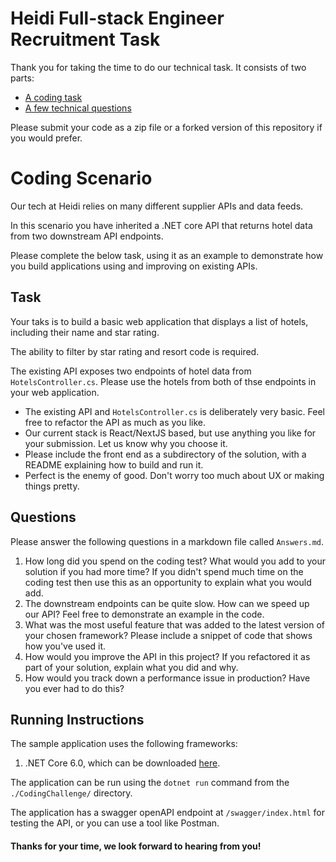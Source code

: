 Heidi Full-stack Engineer Recruitment Task
==================================

Thank you for taking the time to do our technical task. It consists of two parts:

* [A coding task](#coding-scenario)
* [A few technical questions](#questions)

Please submit your code as a zip file or a forked version of this repository if you would prefer.

# Coding Scenario
Our tech at Heidi relies on many different supplier APIs and data feeds.

In this scenario you have inherited a .NET core API that returns hotel data from two downstream API endpoints.

Please complete the below task, using it as an example to demonstrate how you build applications using and improving on existing APIs.

## Task
Your taks is to build a basic web application that displays a list of hotels, including their name and star rating.

The ability to filter by star rating and resort code is required.

The existing API exposes two endpoints of hotel data from `HotelsController.cs`. Please use the hotels from both of thse endpoints in your web application.

- The existing API and `HotelsController.cs` is deliberately very basic. Feel free to refactor the API as much as you like.
- Our current stack is React/NextJS based, but use anything you like for your submission. Let us know why you choose it.
- Please include the front end as a subdirectory of the solution, with a README explaining how to build and run it.
- Perfect is the enemy of good. Don't worry too much about UX or making things pretty.

## Questions

Please answer the following questions in a markdown file called `Answers.md`.

1. How long did you spend on the coding test? What would you add to your solution if you had more time? If you didn't spend much time on the coding test then use this as an opportunity to explain what you would add.
2. The downstream endpoints can be quite slow. How can we speed up our API? Feel free to demonstrate an example in the code.
3. What was the most useful feature that was added to the latest version of your chosen framework? Please include a snippet of code that shows how you've used it.
4. How would you improve the API in this project? If you refactored it as part of your solution, explain what you did and why.
5. How would you track down a performance issue in production? Have you ever had to do this?



## Running Instructions
The sample application uses the following frameworks:

1. .NET Core 6.0, which can be downloaded [here](https://dotnet.microsoft.com/en-us/download/dotnet/6.0).

The application can be run using the `dotnet run` command from the `./CodingChallenge/` directory.

The application has a swagger openAPI endpoint at `/swagger/index.html` for testing the API, or you can use a tool like Postman.


#### Thanks for your time, we look forward to hearing from you!

